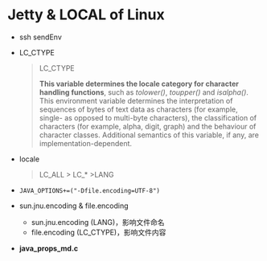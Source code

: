 # Jetty & LOCAL of Linux

- ssh sendEnv

- LC_CTYPE

  > LC_CTYPE
  >
  > **This variable determines the locale category for character handling functions**, such as *tolower()*, *toupper()* and *isalpha()*. This environment variable determines the interpretation of sequences of bytes of text data as characters (for example, single- as opposed to multi-byte characters), the classification of characters (for example, alpha, digit, graph) and the behaviour of character classes. Additional semantics of this variable, if any, are implementation-dependent.

- locale

  >LC_ALL > LC_* >LANG 

- `JAVA_OPTIONS+=("-Dfile.encoding=UTF-8")`

- sun.jnu.encoding & file.encoding

  - sun.jnu.encoding (LANG)，影响文件命名
  - file.encoding (LC_CTYPE)，影响文件内容

- **java_props_md.c**

  ​